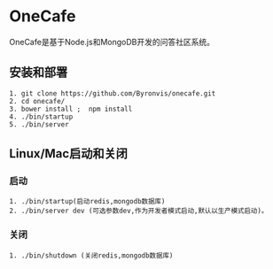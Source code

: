 # OneCafe
OneCafe是基于Node.js和MongoDB开发的问答社区系统。

## 安装和部署
    1. git clone https://github.com/Byronvis/onecafe.git
    2. cd onecafe/
    3. bower install ;  npm install
    4. ./bin/startup
    5. ./bin/server


## Linux/Mac启动和关闭
### 启动
    1. ./bin/startup(启动redis,mongodb数据库)
    2. ./bin/server dev (可选参数dev,作为开发者模式启动,默认以生产模式启动)。

### 关闭
    1. ./bin/shutdown (关闭redis,mongodb数据库)

